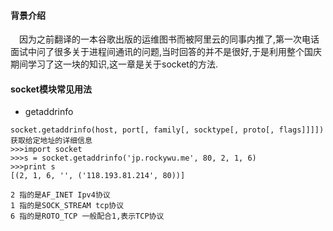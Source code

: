 #### 背景介绍

&emsp;因为之前翻译的一本谷歌出版的运维图书而被阿里云的同事内推了,第一次电话面试中问了很多关于进程间通讯的问题,当时回答的并不是很好,于是利用整个国庆期间学习了这一块的知识,这一章是关于socket的方法.

#### socket模块常见用法

* getaddrinfo

```
socket.getaddrinfo(host, port[, family[, socktype[, proto[, flags]]]])
获取给定地址的详细信息
>>>import socket
>>>s = socket.getaddrinfo('jp.rockywu.me', 80, 2, 1, 6)
>>>print s
[(2, 1, 6, '', ('118.193.81.214', 80))]

2 指的是AF_INET Ipv4协议
1 指的是SOCK_STREAM tcp协议
6 指的是ROTO_TCP 一般配合1,表示TCP协议

```
